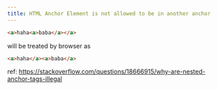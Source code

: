 ```yaml
---
title: HTML Anchor Element is not allowed to be in another anchor
---
```


```html
<a>haha<a>baba</a></a>
```

will be treated by browser as

```html
<a>haha</a><a>baba</a>
```

ref: https://stackoverflow.com/questions/18666915/why-are-nested-anchor-tags-illegal
